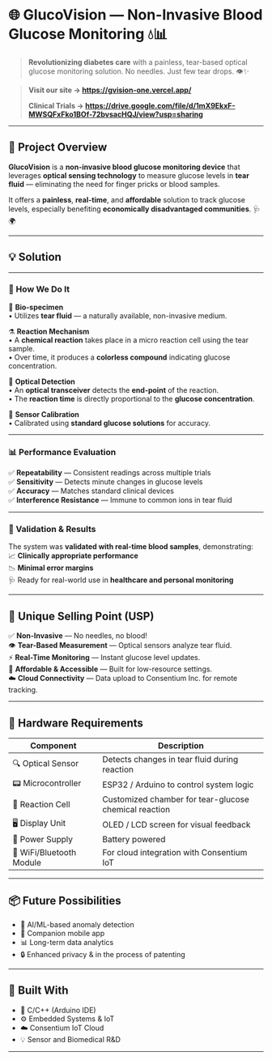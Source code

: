# 🌐 GlucoVision — Non-Invasive Blood Glucose Monitoring 💧📊

> **Revolutionizing diabetes care** with a painless, tear-based optical glucose monitoring solution. No needles. Just few tear drops. 👁️✨

> **Visit our site -> https://gvision-one.vercel.app/**
>
> 
> **Clinical Trials -> https://drive.google.com/file/d/1mX9EkxF-MWSQFxFko1BOf-72bvsacHQJ/view?usp=sharing**
> 
<!-- > **Prototype Demo -> https://drive.google.com/file/d/1NT8LLWQEPptvoLmxK_BhW58Va_HkUWty/view?usp=drive_link** -->
---

## 📌 Project Overview

**GlucoVision** is a **non-invasive blood glucose monitoring device** that leverages **optical sensing technology** to measure glucose levels in **tear fluid** — eliminating the need for finger pricks or blood samples.  

It offers a **painless**, **real-time**, and **affordable** solution to track glucose levels, especially benefiting **economically disadvantaged communities**. 🩺🌍

---
## 💡 Solution 
---

### 🧪 How We Do It

🔬 **Bio-specimen**  
• Utilizes **tear fluid** — a naturally available, non-invasive medium.

⚗️ **Reaction Mechanism**  
• A **chemical reaction** takes place in a micro reaction cell using the tear sample.  
• Over time, it produces a **colorless compound** indicating glucose concentration.

🔦 **Optical Detection**  
• An **optical transceiver** detects the **end-point** of the reaction.  
• The **reaction time** is directly proportional to the **glucose concentration**.

📏 **Sensor Calibration**  
• Calibrated using **standard glucose solutions** for accuracy.

---

### 📊 Performance Evaluation

✅ **Repeatability** — Consistent readings across multiple trials  
✅ **Sensitivity** — Detects minute changes in glucose levels  
✅ **Accuracy** — Matches standard clinical devices  
✅ **Interference Resistance** — Immune to common ions in tear fluid

---

### 🔬 Validation & Results

The system was **validated with real-time blood samples**, demonstrating:  
📈 **Clinically appropriate performance**  
📉 **Minimal error margins**  
🩺 Ready for real-world use in **healthcare and personal monitoring**

---


## 🌟 Unique Selling Point (USP)

✅ **Non-Invasive** — No needles, no blood!  
👁️ **Tear-Based Measurement** — Optical sensors analyze tear fluid.  
⚡ **Real-Time Monitoring** — Instant glucose level updates.  
💸 **Affordable & Accessible** — Built for low-resource settings.  
☁️ **Cloud Connectivity** — Data upload to Consentium Inc. for remote tracking.  

---



## 🧰 Hardware Requirements

| Component               | Description                                      |
|------------------------|--------------------------------------------------|
| 🔍 Optical Sensor       | Detects changes in tear fluid during reaction   |
| 📟 Microcontroller      | ESP32 / Arduino to control system logic         |
| 🧪 Reaction Cell        | Customized chamber for tear-glucose chemical reaction      |
| 🖥️ Display Unit         | OLED / LCD screen for visual feedback           |
| 🔋 Power Supply         | Battery powered                    |
| 📡 WiFi/Bluetooth Module| For cloud integration with Consentium IoT       |

---

## 📦 Future Possibilities

- 🧠 AI/ML-based anomaly detection  
- 📱 Companion mobile app  
- 📊 Long-term data analytics  
- 🔒 Enhanced privacy & in the process of patenting 

---

## 🤝 Built With

- 🧠 C/C++ (Arduino IDE)  
- ⚙️ Embedded Systems & IoT  
- ☁️ Consentium IoT Cloud  
- 💡 Sensor and Biomedical R&D  

---


